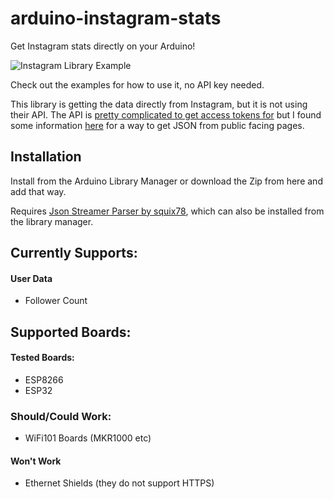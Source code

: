 # arduino-instagram-stats

Get Instagram stats directly on your Arduino!

![Instagram Library Example](https://i.imgur.com/wIsAlh5.png)

Check out the examples for how to use it, no API key needed.

This library is getting the data directly from Instagram, but it is not using their API.
The API is [pretty complicated to get access tokens for](https://medium.com/@bkwebster/how-to-get-instagram-api-access-token-and-fix-your-broken-feed-c8ad470e3f02) but I found some information [here](https://gist.github.com/cosmocatalano/4544576) for a way to get JSON from public facing pages.

## Installation

Install from the Arduino Library Manager or download the Zip from here and add that way.

Requires [Json Streamer Parser by squix78](https://github.com/squix78/json-streaming-parser), which can also be installed from the library manager.

## Currently Supports:

#### User Data
- Follower Count


## Supported Boards:

#### Tested Boards:
- ESP8266
- ESP32

### Should/Could Work:
- WiFi101 Boards (MKR1000 etc)

#### Won't Work
- Ethernet Shields (they do not support HTTPS)
